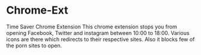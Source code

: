 # Chrome-Ext
Time Saver Chrome Extension
This chrome extension stops you from opening Facebook, Twitter and instagram between 10:00 to 18:00. Various icons are there which redirects to their respective sites. Also it blocks few of the porn sites to open.
